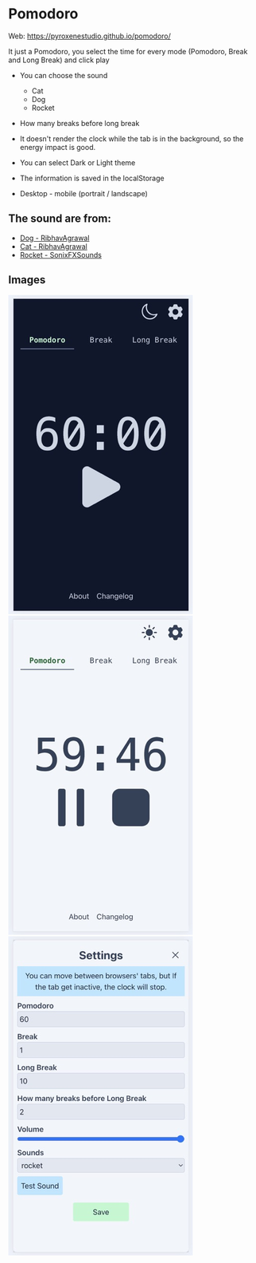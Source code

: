 # Pomodoro

Web: https://pyroxenestudio.github.io/pomodoro/

It just a Pomodoro, you select the time for every mode (Pomodoro, Break and Long Break) and click play

- You can choose the sound 
  - Cat
  - Dog
  - Rocket

- How many breaks before long break
- It doesn't render the clock while the tab is in the background, so the energy impact is good.
- You can select Dark or Light theme
- The information is saved in the localStorage
- Desktop - mobile (portrait / landscape)

## The sound are from:
- [Dog - RibhavAgrawal](https://pixabay.com/sound-effects/dog-bark-type-01-293298/)
- [Cat - RibhavAgrawal](https://pixabay.com/sound-effects/dog-bark-type-01-293298/)
- [Rocket - SonixFXSounds](https://pixabay.com/sound-effects/dog-bark-type-01-293298/)

## Images
![dark-1.0](src/assets/images/dark_1.0_medium.jpeg)
![light-1.0](src/assets/images/light_1.0_medium.jpeg)
![settings-1.0](src/assets/images/settings_1.0_medium.jpeg)